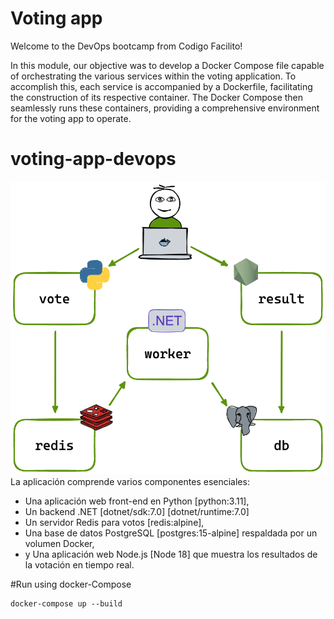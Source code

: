 # Voting app
Welcome to the DevOps bootcamp from Codigo Facilito!

In this module, our objective was to develop a Docker Compose file capable of orchestrating the various services within the voting application. To accomplish this, each service is accompanied by a Dockerfile, facilitating the construction of its respective container. The Docker Compose then seamlessly runs these containers, providing a comprehensive environment for the voting app to operate.

# voting-app-devops
![](architecture.excalidraw.png)
La aplicación comprende varios componentes esenciales: 
- Una aplicación web front-end en Python [python:3.11], 
- Un backend .NET [dotnet/sdk:7.0] [dotnet/runtime:7.0]
- Un servidor Redis para votos [redis:alpine], 
- Una base de datos PostgreSQL [postgres:15-alpine] respaldada por un volumen Docker, 
- y Una aplicación web Node.js [Node 18] que muestra los resultados de la votación en tiempo real.

#Run using docker-Compose

```shell
docker-compose up --build
```